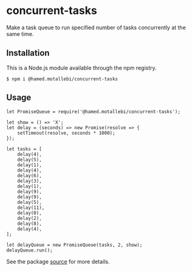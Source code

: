 # concurrent-tasks
Make a task queue to run specified number of tasks concurrently at the same time.

## Installation
This is a Node.js module available through the npm registry.

`$ npm i @hamed.motallebi/concurrent-tasks`

## Usage
```ecmascript 6
let PromiseQueue = require('@hamed.motallebi/concurrent-tasks');

let show = () => 'X';
let delay = (seconds) => new Promise(resolve => {
    setTimeout(resolve, seconds * 1000);
});

let tasks = [
    delay(4),
    delay(5),
    delay(1),
    delay(4),
    delay(6),
    delay(3),
    delay(1),
    delay(9),
    delay(9),
    delay(5),
    delay(11),
    delay(0),
    delay(2),
    delay(8),
    delay(4),
];

let delayQueue = new PromiseQueue(tasks, 2, show);
delayQueue.run();
```

See the package <a href="https://github.com/ivy-man/concurrent-tasks">source</a> for more details.
